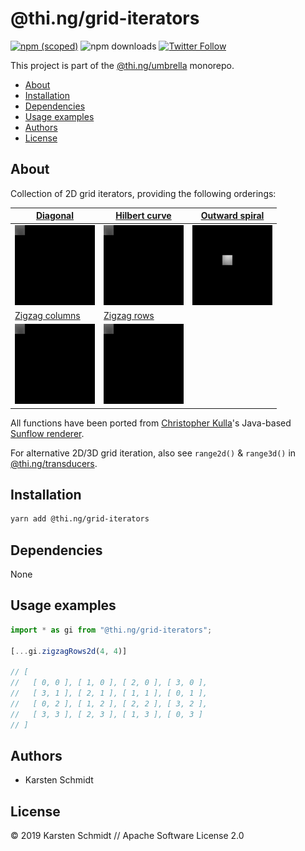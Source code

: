 # @thi.ng/grid-iterators

[![npm (scoped)](https://img.shields.io/npm/v/@thi.ng/grid-iterators.svg)](https://www.npmjs.com/package/@thi.ng/grid-iterators)
![npm downloads](https://img.shields.io/npm/dm/@thi.ng/grid-iterators.svg)
[![Twitter Follow](https://img.shields.io/twitter/follow/thing_umbrella.svg?style=flat-square&label=twitter)](https://twitter.com/thing_umbrella)

This project is part of the
[@thi.ng/umbrella](https://github.com/thi-ng/umbrella/) monorepo.

<!-- TOC depthFrom:2 depthTo:3 -->

- [About](#about)
- [Installation](#installation)
- [Dependencies](#dependencies)
- [Usage examples](#usage-examples)
- [Authors](#authors)
- [License](#license)

<!-- /TOC -->

## About

Collection of 2D grid iterators, providing the following orderings:

| [Diagonal](https://github.com/thi-ng/umbrella/tree/master/packages/grid-iterators/src/diagonal2d.ts)         | [Hilbert curve](https://github.com/thi-ng/umbrella/tree/master/packages/grid-iterators/src/hilbert2d.ts)     | [Outward spiral](https://github.com/thi-ng/umbrella/tree/master/packages/grid-iterators/src/spiral2d.ts) |
|---------------------------------------------------------------------------------------------------------------|---------------------------------------------------------------------------------------------------------------|-----------------------------------------------------------------------------------------------------------|
| ![anim](https://raw.githubusercontent.com/thi-ng/umbrella/develop/assets/grid-iterators/grid-diagonal.gif)    | ![anim](https://raw.githubusercontent.com/thi-ng/umbrella/develop/assets/grid-iterators/grid-hilbert.gif)     | ![anim](https://raw.githubusercontent.com/thi-ng/umbrella/develop/assets/grid-iterators/grid-spiral.gif)  |
| [Zigzag columns](https://github.com/thi-ng/umbrella/tree/master/packages/grid-iterators/src/columns2d.ts)    | [Zigzag rows](https://github.com/thi-ng/umbrella/tree/master/packages/grid-iterators/src/rows2d.ts)          |                                                                                                           |
| ![anim](https://raw.githubusercontent.com/thi-ng/umbrella/develop/assets/grid-iterators/grid-zigzag-cols.gif) | ![anim](https://raw.githubusercontent.com/thi-ng/umbrella/develop/assets/grid-iterators/grid-zigzag-rows.gif) |                                                                                                           |

All functions have been ported from [Christopher
Kulla](https://fpsunflower.github.io/ckulla/)'s Java-based [Sunflow
renderer](https://sunflow.sf.net).

For alternative 2D/3D grid iteration, also see `range2d()` & `range3d()` in
[@thi.ng/transducers](https://github.com/thi-ng/umbrella/tree/master/packages/transducers).

## Installation

```bash
yarn add @thi.ng/grid-iterators
```

## Dependencies

None

## Usage examples

```ts
import * as gi from "@thi.ng/grid-iterators";

[...gi.zigzagRows2d(4, 4)]

// [
//   [ 0, 0 ], [ 1, 0 ], [ 2, 0 ], [ 3, 0 ],
//   [ 3, 1 ], [ 2, 1 ], [ 1, 1 ], [ 0, 1 ],
//   [ 0, 2 ], [ 1, 2 ], [ 2, 2 ], [ 3, 2 ],
//   [ 3, 3 ], [ 2, 3 ], [ 1, 3 ], [ 0, 3 ]
// ]
```

## Authors

- Karsten Schmidt

## License

&copy; 2019 Karsten Schmidt // Apache Software License 2.0
